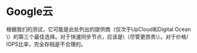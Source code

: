 # Google云

根据我们的测试，它可能是此处列出的提供商（仅次于UpCloud和Digital Ocean \）的第三个最佳选择。对于快速同步节点，应该是\（尽管更昂贵\）。对于价格/ IOPS比率，完全存档是不合理的。

